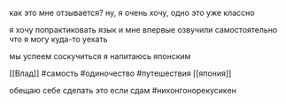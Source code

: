 как это мне отзывается? ну, я очень хочу, одно это уже классно 

я хочу попрактиковать язык и мне впервые озвучили самостоятельно что я могу куда-то уехать

мы успеем соскучиться
я напитаюсь японским

[[Влад]] #самость #одиночество #путешествия [[япония]]

обещаю себе сделать это если сдам #нихонгонорекусикен
